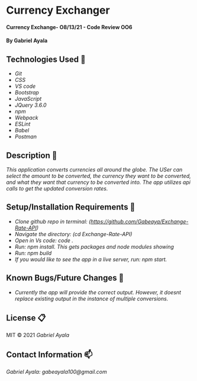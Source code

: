 # Currency Exchanger

#### Currency Exchange- O8/13/21 - Code Review OO6

#### By Gabriel Ayala

## Technologies Used :floppy_disk:

* _Git_
* _CSS_
* _VS code_
* _Bootstrap_
* _JavaScript_
* _JQuery 3.6.0_
* _npm_
* _Webpack_
* _ESLint_
* _Babel_
* _Postman_

## Description :page_with_curl:
_This application converts currencies all around the globe. The USer can select the amount to be converted, the currency they want to be converted, and what they want that currency to be converted into. The app utilizes api calls to get the updated conversion rates._

## Setup/Installation Requirements :triangular_ruler:

* _Clone github repo in terminal: (https://github.com/Gabeaya/Exchange-Rate-API)_
* _Navigate the directory: (cd Exchange-Rate-API)_
* _Open in Vs code: code ._
* _Run: npm install. This  gets packages and node modules showing_
* _Run: npm build_
* _If you would like to see the app in a live server, run: npm start._


## Known Bugs/Future Changes :bug:

* _Currently the app will provide the correct output. However, it doesnt replace existing output in the instance of multiple conversions._


## License :clipboard:
MIT &copy; 2021 _Gabriel Ayala_
## Contact Information :mailbox:

_Gabriel Ayala:
gabeayala100@gmail.com_